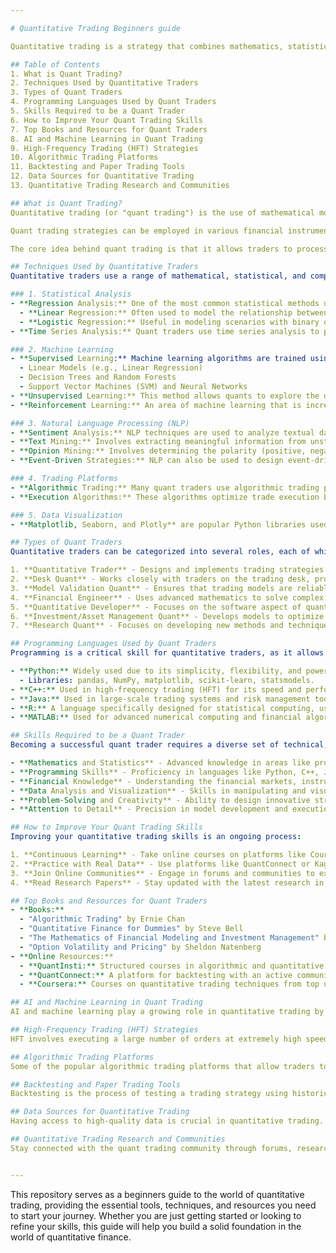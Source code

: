 ```yaml
---

# Quantitative Trading Beginners guide

Quantitative trading is a strategy that combines mathematics, statistics, and computer science to make trading decisions based on data-driven insights. By analyzing historical data and using sophisticated algorithms, quantitative traders can identify patterns and market inefficiencies that can be leveraged for profitable trading strategies. This repository provides a foundation for anyone looking to understand and engage in quantitative trading, offering tools, resources, and techniques to get started.

## Table of Contents
1. What is Quant Trading?
2. Techniques Used by Quantitative Traders
3. Types of Quant Traders
4. Programming Languages Used by Quant Traders
5. Skills Required to be a Quant Trader
6. How to Improve Your Quant Trading Skills
7. Top Books and Resources for Quant Traders
8. AI and Machine Learning in Quant Trading
9. High-Frequency Trading (HFT) Strategies
10. Algorithmic Trading Platforms
11. Backtesting and Paper Trading Tools
12. Data Sources for Quantitative Trading
13. Quantitative Trading Research and Communities

## What is Quant Trading?
Quantitative trading (or "quant trading") is the use of mathematical models, algorithms, and statistical techniques to analyze financial markets and automate the process of making trading decisions. The fundamental premise is that large amounts of financial data can reveal trends, patterns, and correlations that traders can use to make better decisions. Unlike traditional discretionary trading, which relies on human intuition and judgment, quant trading is systematic, data-driven, and typically executed through automated trading systems.

Quant trading strategies can be employed in various financial instruments, including stocks, bonds, commodities, and currencies. The strategies range from high-frequency trading (HFT), where trades are executed in fractions of a second, to algorithmic trading designed for longer-term strategies that focus on price trends or arbitrage opportunities.

The core idea behind quant trading is that it allows traders to process huge amounts of data, detect complex patterns, and make trading decisions without human biases. This systematic and mathematical approach helps minimize risks, improve performance, and exploit market inefficiencies.

## Techniques Used by Quantitative Traders
Quantitative traders use a range of mathematical, statistical, and computational techniques to analyze and trade financial markets. Below are the key techniques used by quants in their trading strategies:

### 1. Statistical Analysis
- **Regression Analysis:** One of the most common statistical methods used in quant trading. Regression is employed to understand the relationship between a dependent variable (e.g., asset price) and one or more independent variables (e.g., market factors, interest rates). By identifying relationships and predicting future values, traders can make informed decisions.
  - **Linear Regression:** Often used to model the relationship between assets and market indicators.
  - **Logistic Regression:** Useful in modeling scenarios with binary outcomes, such as whether a price will go up or down.
- **Time Series Analysis:** Quant traders use time series analysis to predict future movements based on historical data. This technique involves analyzing data points indexed in time order (such as stock prices over time). Methods like ARIMA (AutoRegressive Integrated Moving Average) and GARCH (Generalized Autoregressive Conditional Heteroskedasticity) are commonly applied for forecasting volatility and price movements.

### 2. Machine Learning
- **Supervised Learning:** Machine learning algorithms are trained using labeled data (i.e., historical prices with known outcomes). This method allows quants to build predictive models that can estimate future price movements, trends, or volatility. Common supervised techniques include:
  - Linear Models (e.g., Linear Regression)
  - Decision Trees and Random Forests
  - Support Vector Machines (SVM) and Neural Networks
- **Unsupervised Learning:** This method allows quants to explore the data without predefined outcomes. Clustering techniques like K-Means and Principal Component Analysis (PCA) help uncover hidden patterns and structures in the data, such as market regimes or anomalies.
- **Reinforcement Learning:** An area of machine learning that is increasingly used in quantitative finance. In reinforcement learning, agents (algorithms) learn by interacting with the environment, receiving feedback (reward or penalty), and adjusting strategies based on that feedback. This technique is used in portfolio optimization and trading strategies.

### 3. Natural Language Processing (NLP)
- **Sentiment Analysis:** NLP techniques are used to analyze textual data such as news articles, earnings reports, and social media feeds to gauge market sentiment. By quantifying sentiment, traders can anticipate how the market might react to specific events.
- **Text Mining:** Involves extracting meaningful information from unstructured text.
- **Opinion Mining:** Involves determining the polarity (positive, negative, or neutral) of the text.
- **Event-Driven Strategies:** NLP can also be used to design event-driven trading strategies, where trades are triggered based on specific news events (e.g., earnings releases, geopolitical developments).

### 4. Trading Platforms
- **Algorithmic Trading:** Many quant traders use algorithmic trading platforms to develop, backtest, and deploy trading strategies. These platforms, such as MetaTrader, Interactive Brokers, and QuantConnect, allow quants to write and test trading algorithms in a controlled environment.
- **Execution Algorithms:** These algorithms optimize trade execution by minimizing market impact and transaction costs. Examples include VWAP (Volume Weighted Average Price) and TWAP (Time Weighted Average Price).

### 5. Data Visualization
- **Matplotlib, Seaborn, and Plotly** are popular Python libraries used to visualize large datasets. Data visualization is an essential step in the quant trading process to identify correlations, patterns, and trends in the data. Heatmaps and Scatter Plots are often used to analyze correlations between financial instruments, while Candlestick Charts are commonly used to visualize historical price data.

## Types of Quant Traders
Quantitative traders can be categorized into several roles, each of which focuses on a different aspect of the trading process. Here’s an overview of the different types of quant traders:

1. **Quantitative Trader** - Designs and implements trading strategies based on mathematical models.
2. **Desk Quant** - Works closely with traders on the trading desk, providing real-time pricing models.
3. **Model Validation Quant** - Ensures that trading models are reliable and accurate.
4. **Financial Engineer** - Uses advanced mathematics to solve complex problems in finance, such as derivative pricing.
5. **Quantitative Developer** - Focuses on the software aspect of quantitative trading, building infrastructure for algorithmic execution.
6. **Investment/Asset Management Quant** - Develops models to optimize portfolios and minimize risk in asset management firms.
7. **Research Quant** - Focuses on developing new methods and techniques for quantitative trading.

## Programming Languages Used by Quant Traders
Programming is a critical skill for quantitative traders, as it allows them to implement, test, and optimize their strategies. Below are some of the key programming languages used by quants:

- **Python:** Widely used due to its simplicity, flexibility, and powerful data analysis libraries.
  - Libraries: pandas, NumPy, matplotlib, scikit-learn, statsmodels.
- **C++:** Used in high-frequency trading (HFT) for its speed and performance.
- **Java:** Used in large-scale trading systems and risk management tools.
- **R:** A language specifically designed for statistical computing, used for time series forecasting and data visualization.
- **MATLAB:** Used for advanced numerical computing and financial algorithm development.

## Skills Required to be a Quant Trader
Becoming a successful quant trader requires a diverse set of technical, analytical, and financial skills:

- **Mathematics and Statistics** - Advanced knowledge in areas like probability theory, calculus, and linear algebra.
- **Programming Skills** - Proficiency in languages like Python, C++, Java for implementing algorithms and automating strategies.
- **Financial Knowledge** - Understanding the financial markets, instruments, and economic indicators.
- **Data Analysis and Visualization** - Skills in manipulating and visualizing large datasets using tools like pandas and matplotlib.
- **Problem-Solving and Creativity** - Ability to design innovative strategies and solve complex problems.
- **Attention to Detail** - Precision in model development and execution to avoid significant losses.

## How to Improve Your Quant Trading Skills
Improving your quantitative trading skills is an ongoing process:

1. **Continuous Learning** - Take online courses on platforms like Coursera, Udemy, and QuantInsti.
2. **Practice with Real Data** - Use platforms like QuantConnect or Kaggle to backtest strategies with real market data.
3. **Join Online Communities** - Engage in forums and communities to exchange ideas and strategies.
4. **Read Research Papers** - Stay updated with the latest research in quantitative finance.

## Top Books and Resources for Quant Traders
- **Books:**
  - "Algorithmic Trading" by Ernie Chan
  - "Quantitative Finance for Dummies" by Steve Bell
  - "The Mathematics of Financial Modeling and Investment Management" by Sergio M. Focardi
  - "Option Volatility and Pricing" by Sheldon Natenberg
- **Online Resources:**
  - **QuantInsti:** Structured courses in algorithmic and quantitative trading.
  - **QuantConnect:** A platform for backtesting with an active community.
  - **Coursera:** Courses on quantitative trading techniques from top universities.

## AI and Machine Learning in Quant Trading
AI and machine learning play a growing role in quantitative trading by enabling the development of predictive models, detecting complex patterns, and improving portfolio management. Techniques such as deep learning, reinforcement learning, and NLP are widely applied to enhance trading algorithms.

## High-Frequency Trading (HFT) Strategies
HFT involves executing a large number of orders at extremely high speeds, often within milliseconds. Strategies typically include market making, arbitrage, and momentum-based trading, with a focus on minimizing latency and maximizing speed.

## Algorithmic Trading Platforms
Some of the popular algorithmic trading platforms that allow traders to backtest, implement, and deploy strategies include **MetaTrader**, **Interactive Brokers**, and **QuantConnect**. These platforms provide access to market data, APIs, and robust execution features.

## Backtesting and Paper Trading Tools
Backtesting is the process of testing a trading strategy using historical data. Tools like **Backtrader**, **QuantConnect**, and **Zipline** allow traders to backtest strategies and paper trade before executing them in live markets.

## Data Sources for Quantitative Trading
Having access to high-quality data is crucial in quantitative trading. Some common data sources include **Yahoo Finance**, **Quandl**, **Alpha Vantage**, and **Google Finance**.

## Quantitative Trading Research and Communities
Stay connected with the quant trading community through forums, research papers, and professional networks like **Quantopian**, **QuantInsti**, and **The Quantitative Finance Journal**.


---
```


This repository serves as a beginners guide to the world of quantitative trading, providing the essential tools, techniques, and resources you need to start your journey. Whether you are just getting started or looking to refine your skills, this guide will help you build a solid foundation in the world of quantitative finance.

